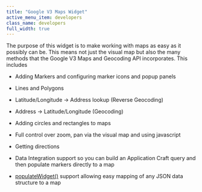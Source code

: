 ```yaml
---
title: "Google V3 Maps Widget"
active_menu_item: developers
class_name: developers
full_width: true
---
```



The purpose of this widget is to make working with maps as easy as it possibly can be. This means not just the visual map but also the many methods that the Google V3 Maps and Geocoding API incorporates. This includes

 - Adding Markers and configuring marker icons and popup panels

 - Lines and Polygons

 - Latitude/Longitude -\> Address lookup (Reverse Geocoding)

 - Address -\> Latitude/Longitude (Geocoding)

 - Adding circles and rectangles to maps

 - Full control over zoom, pan via the visual map and using javascript

 - Getting directions

 - Data Integration support so you can build an Application Craft query and then populate markers directly to a map

 - [populateWidget()](/developers/documentation/product-guide/advanced-important-widgets/google-v3-maps-widget/using-populatewidget) support allowing easy mapping of any JSON data structure to a map

